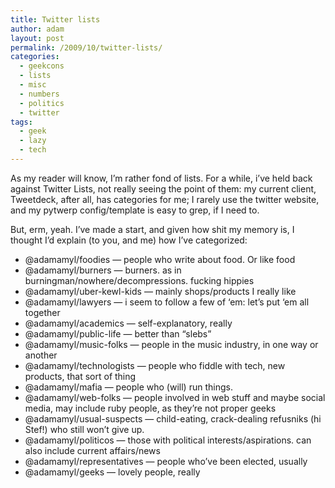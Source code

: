 ```yaml
---
title: Twitter lists
author: adam
layout: post
permalink: /2009/10/twitter-lists/
categories:
  - geekcons
  - lists
  - misc
  - numbers
  - politics
  - twitter
tags:
  - geek
  - lazy
  - tech
---
```

As my reader will know, I&#8217;m rather fond of lists. For a while, i&#8217;ve held back against Twitter Lists, not really seeing the point of them: my current client, Tweetdeck, after all, has categories for me; I rarely use the twitter website, and my pytwerp config/template is easy to grep, if I need to.

But, erm, yeah. I&#8217;ve made a start, and given how shit my memory is, I thought I&#8217;d explain (to you, and me) how I&#8217;ve categorized:

*   @adamamyl/foodies &#8212; people who write about food. Or like food
*   @adamamyl/burners &#8212; burners. as in burningman/nowhere/decompressions. fucking hippies
*   @adamamyl/uber-kewl-kids &#8212; mainly shops/products I really like
*   @adamamyl/lawyers &#8212; i seem to follow a few of &#8216;em: let&#8217;s put &#8216;em all together
*   @adamamyl/academics &#8212; self-explanatory, really
*   @adamamyl/public-life &#8212; better than &#8220;slebs&#8221;
*   @adamamyl/music-folks &#8212; people in the music industry, in one way or another
*   @adamamyl/technologists &#8212; people who fiddle with tech, new products, that sort of thing
*   @adamamyl/mafia &#8212; people who (will) run things.
*   @adamamyl/web-folks &#8212; people involved in web stuff and maybe social media, may include ruby people, as they&#8217;re not proper geeks 
*   @adamamyl/usual-suspects &#8212; child-eating, crack-dealing refusniks (hi Stef!) who still won&#8217;t give up.
*   @adamamyl/politicos &#8212; those with political interests/aspirations. can also include current affairs/news
*   @adamamyl/representatives &#8212; people who&#8217;ve been elected, usually
*   @adamamyl/geeks &#8212; lovely people, really
